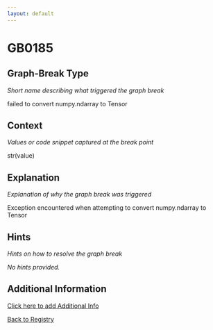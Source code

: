```yaml
---
layout: default
---
```

# GB0185

## Graph-Break Type
*Short name describing what triggered the graph break*

failed to convert numpy.ndarray to Tensor

## Context
*Values or code snippet captured at the break point*

str(value)

## Explanation
*Explanation of why the graph break was triggered*

Exception encountered when attempting to convert numpy.ndarray to Tensor

## Hints
*Hints on how to resolve the graph break*

*No hints provided.*


## Additional Information

<!-- ADDITIONAL INFORMATION START - Add custom information below this line -->

<!-- ADDITIONAL INFORMATION END -->


[Click here to add Additional Info](https://github.com/pytorch-labs/compile-graph-break-site/edit/main/docs/gb/gb0185.md)

[Back to Registry](../index.html)
